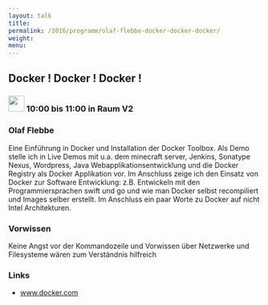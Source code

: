 ```yaml
---
layout: talk
title:
permalink: /2016/programm/olaf-flebbe-docker-docker-docker/
weight:
menu:
---
```

## Docker ! Docker ! Docker !

### <img height = "32" src="../../../images/talk.svg"> 10:00 bis 11:00 in Raum V2

### Olaf Flebbe

Eine Einführung in Docker und Installation der Docker Toolbox. Als Demo stelle ich in Live Demos mit u.a. dem minecraft server, Jenkins, Sonatype Nexus, Wordpress, Java Webapplikationsentwicklung und die Docker Registry als Docker Applikation vor. Im Anschluss zeige ich den Einsatz von Docker zur Software Entwicklung:  z.B. Entwickeln mit den Programmiersprachen swift und go und wie man Docker selbst recompiliert und Images selber erstellt.  Im Anschluss ein paar Worte zu Docker auf nicht Intel Architekturen.

### Vorwissen

Keine Angst vor der Kommandozeile und Vorwissen über Netzwerke und Filesysteme wären zum Verständnis hilfreich

### Links

- <a href="http://www.docker.com" target="_blank">www.docker.com</a>
